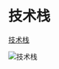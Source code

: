 # 技术栈


[技术栈](https://share.mubu.com/doc/4_qr1x00RWk)

![技术栈](https://upload-images.jianshu.io/upload_images/1754553-d943855f5738d6a7.png?imageMogr2/auto-orient/strip%7CimageView2/2/w/1240)
